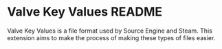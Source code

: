 # Valve Key Values README
Valve Key Values is a file format used by Source Engine and Steam. This extension aims to make the process of making these types of files easier.